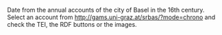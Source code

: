 Date from the annual accounts of the city of Basel in the 16th century.
Select an account from http://gams.uni-graz.at/srbas/?mode=chrono and check the TEI, the RDF buttons or the images.